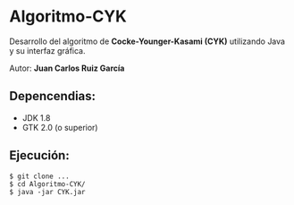 # Algoritmo-CYK

Desarrollo del algoritmo de **Cocke-Younger-Kasami (CYK)** utilizando Java y su interfaz gráfica.

Autor: **Juan Carlos Ruiz García**

## Depencendias:
  - JDK 1.8
  - GTK 2.0 (o superior)        

## Ejecución:
  ```
  $ git clone ...
  $ cd Algoritmo-CYK/
  $ java -jar CYK.jar
  ```
